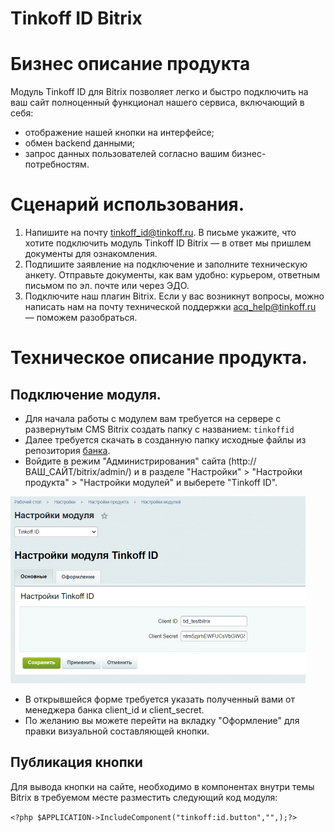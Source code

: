 # Tinkoff ID Bitrix

# Бизнес описание продукта

Модуль Tinkoff ID для Bitrix позволяет легко и быстро подключить на ваш сайт полноценный функционал нашего сервиса, включающий в себя:
- отображение нашей кнопки на интерфейсе;
- обмен backend данными;
- запрос данных пользователей согласно вашим бизнес-потребностям.

# Сценарий использования.
1. Напишите на почту tinkoff_id@tinkoff.ru. В письме укажите, что хотите подключить модуль Tinkoff ID Bitrix — в ответ мы пришлем документы для ознакомления.
2. Подпишите заявление на подключение и заполните техническую анкету. Отправьте документы, как вам удобно: курьером, ответным письмом по эл. почте или через ЭДО.
3. Подключите наш плагин Bitrix. Если у вас возникнут вопросы, можно написать нам на почту технической поддержки acq_help@tinkoff.ru — поможем разобраться.


# Техническое описание продукта.

## Подключение модуля.
- Для начала работы с модулем вам требуется на сервере с развернутым CMS Bitrix создать папку с названием: `tinkoffid`
- Далее требуется скачать в созданную папку исходные файлы из репозитория [банка](https://github.com/Tinkoff/tinkoff-id/tree/master/tinkoff-auth).
- Войдите в режим "Администрирования" сайта (http://ВАШ_САЙТ/bitrix/admin/) и в разделе "Настройки" > "Настройки продукта" > "Настройки модулей" и выберете "Tinkoff ID".

![Результат](./img/bitrix.png)
- В открывшейся форме требуется указать полученный вами от менеджера банка client_id и client_secret.
- По желанию вы можете перейти на вкладку "Оформление" для правки визуальной составляющей кнопки.

## Публикация кнопки

Для вывода кнопки на сайте, необходимо в компонентах внутри темы Bitrix в требуемом месте разместить следующий код модуля:

`<?php $APPLICATION->IncludeComponent("tinkoff:id.button","",);?>`